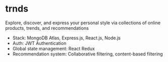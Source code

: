 # trnds
Explore, discover, and express your personal style via collections of online products, trends, and recommendations
- Stack: MongoDB Atlas, Express.js, React.js, Node.js
- Auth: JWT Authentication
- Global state management: React Redux
- Recommendation system: Collaborative filtering, content-based filtering

